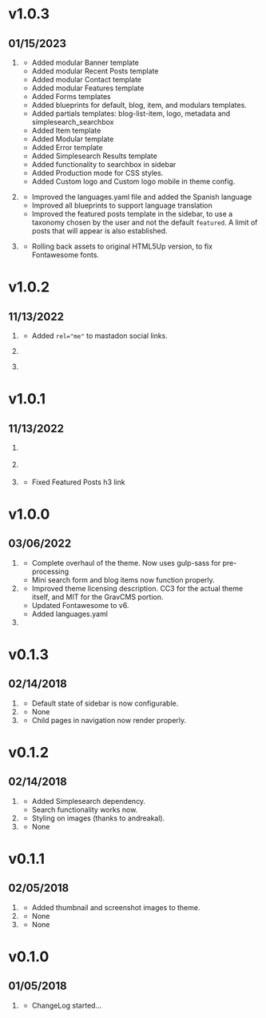 # v1.0.3
##  01/15/2023

1. [](#new)
   * Added modular Banner template
   * Added modular Recent Posts template
   * Added modular Contact template
   * Added modular Features template
   * Added Forms templates
   * Added blueprints for default, blog, item, and modulars templates.
   * Added partials templates: blog-list-item, logo, metadata and simplesearch_searchbox
   * Added Item template
   * Added Modular template
   * Added Error template
   * Added Simplesearch Results template
   * Added functionality to searchbox in sidebar
   * Added Production mode for CSS styles.
   * Added Custom logo and Custom logo mobile in theme config.

2. [](#improved)
   * Improved the languages.yaml file and added the Spanish language
   * Improved all blueprints to support language translation
   * Improved the featured posts template in the sidebar, to use a taxonomy chosen by the user and not the default `featured`. A limit of posts that will appear is also established.

3. [](#bugfix)
    * Rolling back assets to original HTML5Up version, to fix Fontawesome fonts.
# v1.0.2
##  11/13/2022

1. [](#new)
    * Added `rel="me"` to mastadon social links.

2. [](#improved)

3. [](#bugfix)

# v1.0.1
##  11/13/2022

1. [](#new)

2. [](#improved)

3. [](#bugfix)
    * Fixed Featured Posts h3 link

# v1.0.0
##  03/06/2022

1. [](#new)
    * Complete overhaul of the theme. Now uses gulp-sass for pre-processing
    * Mini search form and blog items now function properly.
2. [](#improved)
    * Improved theme licensing description.  CC3 for the actual theme itself, and MIT for the GravCMS portion.
    * Updated Fontawesome to v6.
    * Added languages.yaml
3. [](#bugfix)

# v0.1.3
##  02/14/2018

1. [](#new)
    * Default state of sidebar is now configurable.
2. [](#improved)
    * None
3. [](#bugfix)
    * Child pages in navigation now render properly.

# v0.1.2
##  02/14/2018

1. [](#new)
    * Added Simplesearch dependency.
    * Search functionality works now.
2. [](#improved)
    * Styling on images (thanks to andreakal).
3. [](#bugfix)
    * None

# v0.1.1
##  02/05/2018

1. [](#new)
    * Added thumbnail and screenshot images to theme.
2. [](#improved)
    * None
3. [](#bugfix)
    * None

# v0.1.0
##  01/05/2018

1. [](#new)
    * ChangeLog started...
